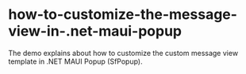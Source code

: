 # how-to-customize-the-message-view-in-.net-maui-popup
The demo explains about how to customize the custom message view template in .NET MAUI Popup (SfPopup).

